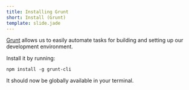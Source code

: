 ```yaml
---
title: Installing Grunt
short: Install (Grunt)
template: slide.jade
---
```


[Grunt](http://gruntjs.com/) allows us to easily automate tasks for building and setting up our development environment.

Install it by running:

    npm install -g grunt-cli

It should now be globally available in your terminal.